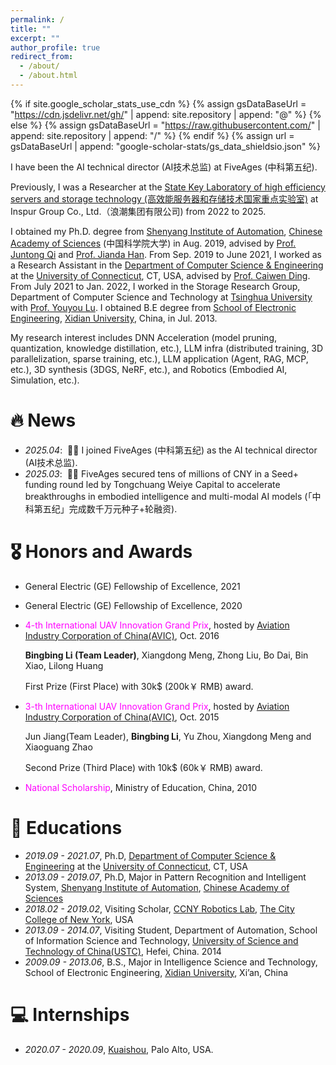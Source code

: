 ```yaml
---
permalink: /
title: ""
excerpt: ""
author_profile: true
redirect_from: 
  - /about/
  - /about.html
---
```


{% if site.google_scholar_stats_use_cdn %}
{% assign gsDataBaseUrl = "https://cdn.jsdelivr.net/gh/" | append: site.repository | append: "@" %}
{% else %}
{% assign gsDataBaseUrl = "https://raw.githubusercontent.com/" | append: site.repository | append: "/" %}
{% endif %}
{% assign url = gsDataBaseUrl | append: "google-scholar-stats/gs_data_shieldsio.json" %}

<span class='anchor' id='about-me'></span>

I have been the AI technical director (AI技术总监) at FiveAges (中科第五纪). 

Previously, I was a Researcher at the [State Key Laboratory of high efficiency servers and storage technology (高效能服务器和存储技术国家重点实验室)](https://www.most.gov.cn/kjbgz/201407/t20140708_114137.html) at Inspur Group Co., Ltd.（浪潮集团有限公司) from 2022 to 2025. 

I obtained my Ph.D. degree from [Shenyang Institute of Automation](http://www.sia.cas.cn/), [Chinese Academy of Sciences](https://english.ucas.ac.cn/) (中国科学院大学) in Aug. 2019, advised by [Prof. Juntong Qi](https://seea.tju.edu.cn/info/1013/1584.htm) and [Prof. Jianda Han](https://ai.nankai.edu.cn/info/1033/2796.htm). From Sep. 2019 to June 2021, I worked as a Research Assistant in the [Department of Computer Science & Engineering](https://computing.engineering.uconn.edu/) at the [University of Connecticut](https://uconn.edu/), CT, USA, advised by [Prof. Caiwen Ding](https://caiwending.github.io/web/home.html). From July 2021 to Jan. 2022, I worked in the Storage Research Group, Department of Computer Science and Technology at [Tsinghua University](https://www.tsinghua.edu.cn/en/) with [Prof. Youyou Lu](https://storage.cs.tsinghua.edu.cn/~lu/). I obtained B.E degree from [School of Electronic Engineering](https://ensee.xidian.edu.cn/index.html), [Xidian University](https://en.xidian.edu.cn/), China, in Jul. 2013.

My research interest includes DNN Acceleration (model pruning, quantization, knowledge distillation, etc.), LLM infra (distributed training, 3D parallelization, sparse training, etc.), LLM application (Agent, RAG, MCP, etc.), 3D synthesis (3DGS, NeRF, etc.), and Robotics (Embodied AI, Simulation, etc.).


# 🔥 News
- *2025.04*: &nbsp;🎉🎉 I joined FiveAges (中科第五纪) as the AI technical director (AI技术总监).
- *2025.03*: &nbsp;🎉🎉 FiveAges secured tens of millions of CNY in a Seed+ funding round led by Tongchuang Weiye Capital to accelerate breakthroughs in ​​embodied intelligence​​ and ​​multi-modal AI models (「中科第五纪」完成数千万元种子+轮融资)​​.

<!-- 
# 📝 Publications 

<div class='paper-box'><div class='paper-box-image'><div><div class="badge">CVPR 2016</div><img src='images/500x300.png' alt="sym" width="100%"></div></div>
<div class='paper-box-text' markdown="1">

[Deep Residual Learning for Image Recognition](https://openaccess.thecvf.com/content_cvpr_2016/papers/He_Deep_Residual_Learning_CVPR_2016_paper.pdf)

**Kaiming He**, Xiangyu Zhang, Shaoqing Ren, Jian Sun

[**Project**](https://scholar.google.com/citations?view_op=view_citation&hl=zh-CN&user=DhtAFkwAAAAJ&citation_for_view=DhtAFkwAAAAJ:ALROH1vI_8AC) <strong><span class='show_paper_citations' data='DhtAFkwAAAAJ:ALROH1vI_8AC'></span></strong>
- Lorem ipsum dolor sit amet, consectetur adipiscing elit. Vivamus ornare aliquet ipsum, ac tempus justo dapibus sit amet. 
</div>
</div>

- [Lorem ipsum dolor sit amet, consectetur adipiscing elit. Vivamus ornare aliquet ipsum, ac tempus justo dapibus sit amet](https://github.com), A, B, C, **CVPR 2020** -->

# 🎖 Honors and Awards

- General Electric (GE) Fellowship of Excellence, 2021
- General Electric (GE) Fellowship of Excellence, 2020
- <font color=magenta>4-th International UAV Innovation Grand Prix</font>, hosted by [Aviation Industry Corporation of China(AVIC)](https://www.avic.com/en/index.shtml), Oct. 2016

  **Bingbing Li (Team Leader)**, Xiangdong Meng, Zhong Liu, Bo Dai, Bin Xiao, Lilong Huang

  First Prize (First Place) with 30k$ (200k￥ RMB) award.

- <font color=magenta>3-th International UAV Innovation Grand Prix</font>, hosted by [Aviation Industry Corporation of China(AVIC)](https://www.avic.com/en/index.shtml), Oct. 2015

  Jun Jiang(Team Leader), **Bingbing Li**, Yu Zhou, Xiangdong Meng and Xiaoguang Zhao

  Second Prize (Third Place) with 10k$ (60k￥ RMB) award.

- <font color=magenta>National Scholarship</font>, Ministry of Education, China, 2010


# 📖 Educations
- *2019.09 - 2021.07*, Ph.D, [Department of Computer Science & Engineering](https://computing.engineering.uconn.edu/) at the [University of Connecticut](https://uconn.edu/), CT, USA
- *2013.09 - 2019.07*, Ph.D, Major in Pattern Recognition and Intelligent System, [Shenyang Institute of Automation](http://www.sia.cas.cn/), [Chinese Academy of Sciences](https://english.ucas.ac.cn/)
- *2018.02 - 2019.02*, Visiting Scholar, [CCNY Robotics Lab](https://ccny-ros-pkg.github.io/), [The City College of New York](https://www.ccny.cuny.edu/), USA
- *2013.09 - 2014.07*, Visiting Student, Department of Automation, School of Information Science and Technology, [University of Science and Technology of China(USTC)](https://en.ustc.edu.cn//), Hefei, China.
2014
- *2009.09 - 2013.06*, B.S., Major in Intelligence Science and Technology, School of Electronic Engineering, [Xidian University](https://en.xidian.edu.cn/), Xi’an, China

<!-- # 💬 Invited Talks
- *2021.06*, Lorem ipsum dolor sit amet, consectetur adipiscing elit. Vivamus ornare aliquet ipsum, ac tempus justo dapibus sit amet. 
- *2021.03*, Lorem ipsum dolor sit amet, consectetur adipiscing elit. Vivamus ornare aliquet ipsum, ac tempus justo dapibus sit amet.  \| [\[video\]](https://github.com/) -->

# 💻 Internships
- *2020.07 - 2020.09*, [Kuaishou](https://www.kuaishou.com/en), Palo Alto, USA.